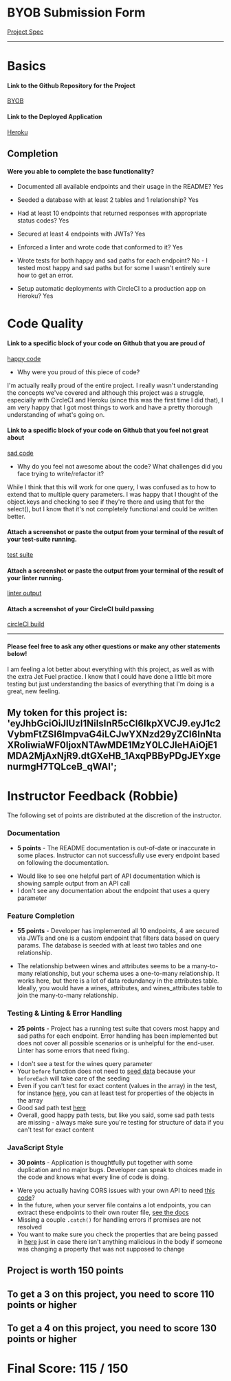 # BYOB Submission Form

[Project Spec](http://frontend.turing.io/projects/build-your-own-backend.html)

------

# Basics

#### Link to the Github Repository for the Project
[BYOB](https://github.com/hilvitzs/byob)

#### Link to the Deployed Application
[Heroku](https://sh-byob.herokuapp.com/)


## Completion

#### Were you able to complete the base functionality?

* Documented all available endpoints and their usage in the README?
Yes

* Seeded a database with at least 2 tables and 1 relationship?
Yes

* Had at least 10 endpoints that returned responses with appropriate status codes?
Yes

* Secured at least 4 endpoints with JWTs?
Yes

* Enforced a linter and wrote code that conformed to it?
Yes

* Wrote tests for both happy and sad paths for each endpoint?
No - I tested most happy and sad paths but for some I wasn't entirely sure how to get an error.

* Setup automatic deployments with CircleCI to a production app on Heroku?
Yes

# Code Quality

#### Link to a specific block of your code on Github that you are proud of
[happy code]()

* Why were you proud of this piece of code?

I'm actually really proud of the entire project. I really wasn't understanding the concepts we've covered and although this project was a struggle, especially with CircleCI and Heroku (since this was the first time I did that), I am very happy that I got most things to work and have a pretty thorough understanding of what's going on.

#### Link to a specific block of your code on Github that you feel not great about
[sad code](https://github.com/hilvitzs/byob/blob/master/server.js#L104-L116)

* Why do you feel not awesome about the code? What challenges did you face trying to write/refactor it?

While I think that this will work for one query, I was confused as to how to extend that to multiple query parameters. I was happy that I thought of the object.keys and checking to see if they're there and using that for the select(), but I know that it's not completely functional and could be written better.

#### Attach a screenshot or paste the output from your terminal of the result of your test-suite running.

[test suite](http://i.imgur.com/SdCER8Q.png)

#### Attach a screenshot or paste the output from your terminal of the result of your linter running.

[linter output](http://i.imgur.com/MZulgYY.png)

#### Attach a screenshot of your CircleCI build passing

[circleCI build](http://i.imgur.com/9xdBlIA.png)

-----

#### Please feel free to ask any other questions or make any other statements below!

I am feeling a lot better about everything with this project, as well as with the extra Jet Fuel practice. I know that I could have done a little bit more testing but just understanding the basics of everything that I'm doing is a great, new feeling.

My token for this project is: 'eyJhbGciOiJIUzI1NiIsInR5cCI6IkpXVCJ9.eyJ1c2VybmFtZSI6ImpvaG4iLCJwYXNzd29yZCI6InNtaXRoIiwiaWF0IjoxNTAwMDE1MzY0LCJleHAiOjE1MDA2MjAxNjR9.dtGXeHB_1AxqPBByPDgJEYxgenurmgH7TQLceB_qWAI';
-----


# Instructor Feedback (Robbie)

The following set of points are distributed at the discretion of the instructor.

### Documentation

* **5 points** -  The README documentation is out-of-date or inaccurate in some places. Instructor can not successfully use every endpoint based on following the documentation. 

- Would like to see one helpful part of API documentation which is showing sample output from an API call
- I don't see any documentation about the endpoint that uses a query parameter

### Feature Completion

* **55 points** - Developer has implemented all 10 endpoints, 4 are secured via JWTs and one is a custom endpoint that filters data based on query params. The database is seeded with at least two tables and one relationship.

- The relationship between wines and attributes seems to be a many-to-many relationship, but your schema uses a one-to-many relationship. It works here, but there is a lot of data redundancy in the attributes table. Ideally, you would have a wines, attributes, and wines_attributes table to join the many-to-many relationship.

### Testing & Linting & Error Handling

* **25 points** - Project has a running test suite that covers most happy and sad paths for each endpoint. Error handling has been implemented but does not cover all possible scenarios or is unhelpful for the end-user. Linter has some errors that need fixing.

- I don't see a test for the wines query parameter
- Your `before` function does not need to [seed data](https://github.com/hilvitzs/byob/blob/master/test/routes.spec.js#L19) because your `beforeEach` will take care of the seeding
- Even if you can't test for exact content (values in the array) in the test, for instance [here](https://github.com/hilvitzs/byob/blob/master/test/routes.spec.js#L47-L50), you can at least test for properties of the objects in the array
- Good sad path test [here](https://github.com/hilvitzs/byob/blob/master/test/routes.spec.js#L124)
- Overall, good happy path tests, but like you said, some sad path tests are missing - always make sure you're testing for structure of data if you can't test for exact content

### JavaScript Style

* **30 points** - Application is thoughtfully put together with some duplication and no major bugs. Developer can speak to choices made in the code and knows what every line of code is doing.

- Were you actually having CORS issues with your own API to need [this code](https://github.com/hilvitzs/byob/blob/master/server.js#L7)?
- In the future, when your server file contains a lot endpoints, you can extract these endpoints to their own router file, [see the docs](https://expressjs.com/en/guide/routing.html#express-router)
- Missing a couple `.catch()` for handling errors if promises are not resolved
- You want to make sure you check the properties that are being passed in [here](https://github.com/hilvitzs/byob/blob/master/server.js#L189) just in case there isn't anything malicious in the body if someone was changing a property that was not supposed to change

## Project is worth 150 points

## To get a 3 on this project, you need to score 110 points or higher
## To get a 4 on this project, you need to score 130 points or higher

# Final Score: 115 / 150
